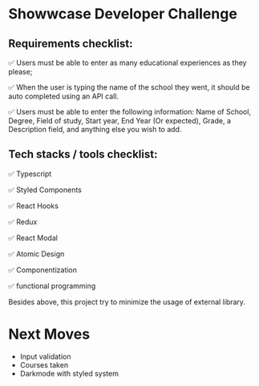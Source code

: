 # Showwcase Developer Challenge

## Requirements checklist:

✅ Users must be able to enter as many educational experiences as they please;

✅ When the user is typing the name of the school they went, it should be auto completed using an API call.

✅ Users must be able to enter the following information: Name of School, Degree, Field of study, Start year, End Year (Or expected), Grade, a Description field, and anything else you wish to add.

## Tech stacks / tools checklist:

✅ Typescript

✅ Styled Components

✅ React Hooks

✅ Redux

✅ React Modal

✅ Atomic Design

✅ Componentization

✅ functional programming 

Besides above, this project try to minimize the usage of external library.


# Next Moves

- Input validation
- Courses taken
- Darkmode with styled system


